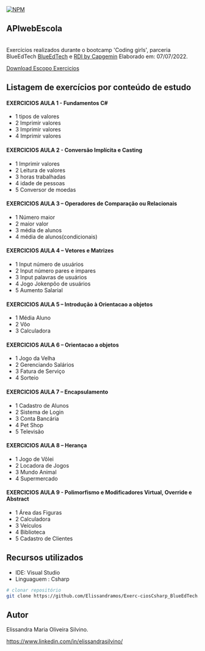 [![NPM](https://img.shields.io/npm/l/react)](https://github.com/Elissandramos/APIwebEscola/blob/main/LICENSE) 
## APIwebEscola
<br/>Exercícios realizados durante o bootcamp 'Coding girls', parceria BlueEdTech  [BlueEdTech](https://blueedtech.com.br/) e [RDI by Capgemin](https://www.rdisoftware.com/)  Elaborado em: 07/07/2022.

[Download Escopo Exercicios](https://github.com/Elissandramos/Exerc-ciosCsharp_BlueEdTech/blob/main/ExerciciosCsharp.zip)


## Listagem de exercícios por conteúdo de estudo 

#### EXERCICIOS AULA 1 - Fundamentos C#
- 1 tipos de valores
- 2 Imprimir valores
- 3 Imprimir valores
- 4 Imprimir valores

#### EXERCICIOS AULA 2 - Conversão Implícita e Casting
- 1 Imprimir valores
- 2 Leitura de valores
- 3 horas trabalhadas 
- 4 idade de pessoas
- 5 Conversor de moedas

#### EXERCICIOS AULA 3 – Operadores de Comparação ou Relacionais
- 1 Número maior
- 2 maior valor
- 3 média de alunos
- 4 média de alunos(condicionais)

#### EXERCICIOS AULA 4 – Vetores e Matrizes
- 1 Input número de usuários
- 2 Input número pares e impares
- 3 Input palavras de usuários
- 4 Jogo Jokenpôo de usuários
- 5 Aumento Salarial

#### EXERCICIOS AULA 5 – Introdução à Orientacao a objetos
- 1 Média Aluno
- 2 Vôo
- 3 Calculadora

#### EXERCICIOS AULA 6 – Orientacao a objetos
- 1 Jogo da Velha
- 2 Gerenciando Salários
- 3 Fatura de Serviço
- 4 Sorteio

#### EXERCICIOS AULA 7 – Encapsulamento
- 1 Cadastro de Alunos
- 2 Sistema de Login
- 3 Conta Bancária
- 4 Pet Shop
- 5 Televisão

#### EXERCICIOS AULA 8 – Herança 
- 1 Jogo de Vôlei
- 2 Locadora de Jogos
- 3 Mundo Animal
- 4 Supermercado

#### EXERCICIOS AULA 9 - Polimorfismo e Modificadores Virtual, Override e Abstract</br>
- 1 Área das Figuras 
- 2 Calculadora 
- 3 Veículos
- 4 Biblioteca
- 5 Cadastro de Clientes

## Recursos utilizados

- IDE:              Visual Studio
- Linguaguem :      Csharp


```bash
# clonar repositório
git clone https://github.com/Elissandramos/Exerc-ciosCsharp_BlueEdTech.git
```

## Autor
Elissandra Maria Oliveira Silvino.

https://www.linkedin.com/in/elissandrasilvino/

